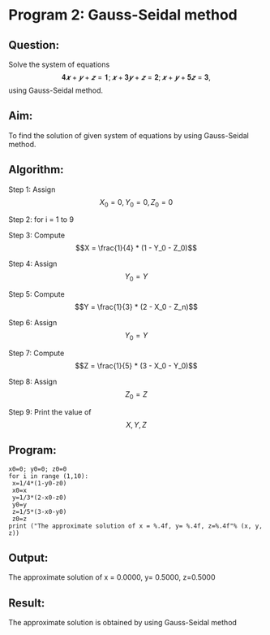 # Program 2: Gauss-Seidal method

## Question:

Solve the system of equations $$𝟒𝒙 + 𝒚 + 𝒛 = 𝟏; 𝒙 + 𝟑𝒚 + 𝒛 = 𝟐; 𝒙 + 𝒚 + 𝟓𝒛 = 𝟑,$$ using
Gauss-Seidal method.

## Aim:

To find the solution of given system of equations by using Gauss-Seidal method.

## Algorithm:

Step 1: Assign $$X_0 = 0, Y_0 = 0, Z_0 = 0$$

Step 2: for i = 1 to 9

Step 3: Compute $$X = \frac{1}{4} * (1 - Y_0 - Z_0)$$

Step 4: Assign $$Y_0 = Y$$

Step 5: Compute $$Y = \frac{1}{3} * (2 - X_0 - Z_n)$$

Step 6: Assign $$Y_0 = Y$$

Step 7: Compute $$Z = \frac{1}{5} * (3 - X_0 - Y_0)$$

Step 8: Assign $$Z_0 = Z$$

Step 9: Print the value of $$X,Y,Z$$

## Program:
```
x0=0; y0=0; z0=0
for i in range (1,10):
 x=1/4*(1-y0-z0)
 x0=x
 y=1/3*(2-x0-z0)
 y0=y
 z=1/5*(3-x0-y0)
 z0=z
print ("The approximate solution of x = %.4f, y= %.4f, z=%.4f"% (x, y,
z))
```

## Output:

The approximate solution of x = 0.0000, y= 0.5000, z=0.5000

## Result:

The approximate solution is obtained by using Gauss-Seidal method
